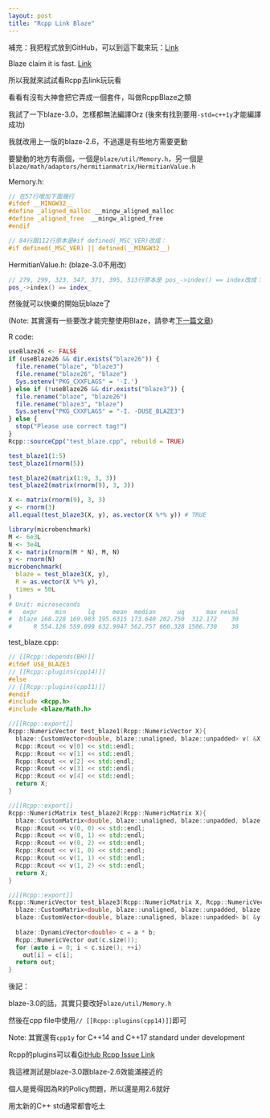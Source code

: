 ```yaml
---
layout: post
title: "Rcpp Link Blaze"
---
```


補充：我把程式放到GitHub，可以到這下載來玩：[Link](https://github.com/ChingChuan-Chen/rcpp_link_blaze)

Blaze claim it is fast. [Link](https://bitbucket.org/blaze-lib/blaze/wiki/Benchmarks)

所以我就來試試看Rcpp去link玩玩看

看看有沒有大神會把它弄成一個套件，叫做RcppBlaze之類

我試了一下blaze-3.0，怎樣都無法編譯Orz (後來有找到要用`-std=c++1y`才能編譯成功)

我就改用上一版的blaze-2.6，不過還是有些地方需要更動

要變動的地方有兩個，一個是`blaze/util/Memory.h`，另一個是`blaze/math/adaptors/hermitianmatrix/HermitianValue.h`

Memory.h:

``` c++
// 在57行增加下面幾行
#ifdef __MINGW32__ 
#define _aligned_malloc __mingw_aligned_malloc 
#define _aligned_free  __mingw_aligned_free 
#endif

// 84行跟112行原本是#if defined(_MSC_VER)改成：
#if defined(_MSC_VER) || defined(__MINGW32__)
```

HermitianValue.h: (blaze-3.0不用改)

``` c++
// 279, 299, 323, 347, 371, 395, 513行原本是 pos_->index() == index改成：
pos_->index() == index_
```

然後就可以快樂的開始玩blaze了

(Note: 其實還有一些要改才能完整使用Blaze，請參考[下一篇文章](http://chingchuan-chen.github.io/posts/2017/01/02/Rcpp-link-blaze-part-2))

R code:

``` R
useBlaze26 <- FALSE
if (useBlaze26 && dir.exists("blaze26")) {
  file.rename("blaze", "blaze3")
  file.rename("blaze26", "blaze")
  Sys.setenv("PKG_CXXFLAGS" = '-I.')
} else if (!useBlaze26 && dir.exists("blaze3")) {
  file.rename("blaze", "blaze26")
  file.rename("blaze3", "blaze")
  Sys.setenv("PKG_CXXFLAGS" = "-I. -DUSE_BLAZE3")
} else {
  stop("Please use correct tag!")
}
Rcpp::sourceCpp("test_blaze.cpp", rebuild = TRUE)

test_blaze1(1:5)
test_blaze1(rnorm(5))

test_blaze2(matrix(1:9, 3, 3))
test_blaze2(matrix(rnorm(9), 3, 3))

X <- matrix(rnorm(9), 3, 3)
y <- rnorm(3)
all.equal(test_blaze3(X, y), as.vector(X %*% y)) # TRUE

library(microbenchmark)
M <- 6e3L
N <- 3e4L
X <- matrix(rnorm(M * N), M, N)
y <- rnorm(N)
microbenchmark(
  blaze = test_blaze3(X, y),
  R = as.vector(X %*% y),
  times = 50L
)
# Unit: microseconds
#   expr     min      lq     mean  median      uq      max neval
#  blaze 168.228 169.983 195.6315 173.640 202.750  312.172    30
#      R 554.126 559.099 632.9047 562.757 660.328 1506.730    30
```

test_blaze.cpp:

``` c++
// [[Rcpp::depends(BH)]]
#ifdef USE_BLAZE3
// [[Rcpp::plugins(cpp14)]]
#else
// [[Rcpp::plugins(cpp11)]]
#endif
#include <Rcpp.h>
#include <blaze/Math.h>

//[[Rcpp::export]]
Rcpp::NumericVector test_blaze1(Rcpp::NumericVector X){
  blaze::CustomVector<double, blaze::unaligned, blaze::unpadded> v( &X[0], X.size() );
  Rcpp::Rcout << v[0] << std::endl;
  Rcpp::Rcout << v[1] << std::endl;
  Rcpp::Rcout << v[2] << std::endl;
  Rcpp::Rcout << v[3] << std::endl;
  Rcpp::Rcout << v[4] << std::endl;
  return X;
}

//[[Rcpp::export]]
Rcpp::NumericMatrix test_blaze2(Rcpp::NumericMatrix X){
  blaze::CustomMatrix<double, blaze::unaligned, blaze::unpadded, blaze::columnMajor> v( &X[0], X.nrow(), X.ncol() );
  Rcpp::Rcout << v(0, 0) << std::endl;
  Rcpp::Rcout << v(0, 1) << std::endl;
  Rcpp::Rcout << v(0, 2) << std::endl;
  Rcpp::Rcout << v(1, 0) << std::endl;
  Rcpp::Rcout << v(1, 1) << std::endl;
  Rcpp::Rcout << v(1, 2) << std::endl;
  return X;
}

//[[Rcpp::export]]
Rcpp::NumericVector test_blaze3(Rcpp::NumericMatrix X, Rcpp::NumericVector y){
  blaze::CustomMatrix<double, blaze::unaligned, blaze::unpadded, blaze::columnMajor> a( &X[0], X.nrow(), X.ncol() );
  blaze::CustomVector<double, blaze::unaligned, blaze::unpadded> b( &y[0], y.size() );
  
  blaze::DynamicVector<double> c = a * b;
  Rcpp::NumericVector out(c.size());
  for (auto i = 0; i < c.size(); ++i) 
    out[i] = c[i];
  return out;
}
```

後記：

blaze-3.0的話，其實只要改好`blaze/util/Memory.h`

然後在cpp file中使用`// [[Rcpp::plugins(cpp14)]]`即可 

Note: 其實還有`cpp1y` for C++14 and C++17 standard under development

Rcpp的plugins可以看[GitHub Rcpp Issue Link](https://github.com/RcppCore/Rcpp/issues/524)

我這裡測試是blaze-3.0跟blaze-2.6效能滿接近的

個人是覺得因為R的Policy問題，所以還是用2.6就好

用太新的C++ std通常都會吃土
